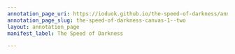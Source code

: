 ```yaml
---
annotation_page_uri: https://ioduok.github.io/the-speed-of-darkness/annotations/the-speed-of-darkness-canvas-1--two.json
annotation_page_slug: the-speed-of-darkness-canvas-1--two
layout: annotation_page
manifest_label: The Speed of Darkness

---
```

